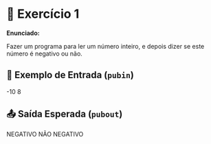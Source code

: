 # 📝 Exercício 1

**Enunciado:**

Fazer um programa para ler um número inteiro, e depois dizer se este número é negativo ou não.

## 🧾 Exemplo de Entrada (`pubin`)   
-10 
8

## 📤 Saída Esperada (`pubout`)
NEGATIVO
NÃO NEGATIVO

